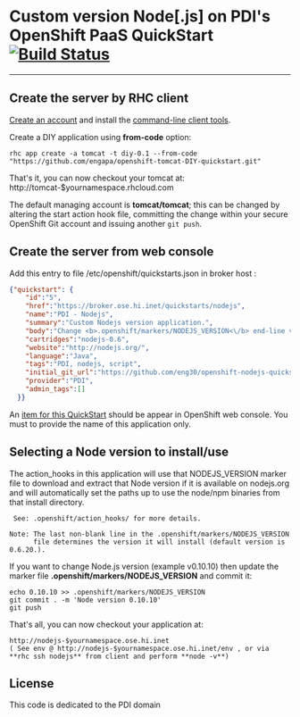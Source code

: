 Custom version Node[.js] on PDI's OpenShift PaaS QuickStart [![Build Status](https://travis-ci.org/engapa/openshift-nodejs-quickstart.png)](https://travis-ci.org/engapa/openshift-nodejs-quickstart)
=================================================
***

Create the server by RHC client
-------------------------------

<a href="https://broker.ose.hi.inet/">Create an account</a> and install the <a href="https://www.openshift.com/get-started">command-line client tools</a>.

Create a DIY application using **from-code** option:

    rhc app create -a tomcat -t diy-0.1 --from-code "https://github.com/engapa/openshift-tomcat-DIY-quickstart.git"

That's it, you can now checkout your tomcat at:
    http://tomcat-$yournamespace.rhcloud.com

The default managing account is **tomcat/tomcat**; this can be changed by altering the 
start action hook file, committing the change within your secure OpenShift
Git account and issuing another <code>git push</code>.

Create the server from web console
----------------------------------

Add this entry to file /etc/openshift/quickstarts.json in broker host :

```json
{"quickstart": {
    "id":"5",
    "href":"https://broker.ose.hi.inet/quickstarts/nodejs",
    "name":"PDI - Nodejs",
    "summary":"Custom Nodejs version application.",
    "body":"Change <b>.openshift/markers/NODEJS_VERSION<\/b> end-line value according to desired nodejs version  , default value is 0.6.20.",
    "cartridges":"nodejs-0.6",
    "website":"http://nodejs.org/",
    "language":"Java",
    "tags":"PDI, nodejs, script",
    "initial_git_url":"https://github.com/eng30/openshift-nodejs-quickstart.git",
    "provider":"PDI",
    "admin_tags":[]
  }}
```

An <a href="https://broker.ose.hi.inet/console/application_types/quickstart!5">item for this QuickStart</a> should be appear in OpenShift web console. You must to provide the name of this application only.

Selecting a Node version to install/use
---------------------------------------

The action_hooks in this application will use that NODEJS_VERSION marker
file to download and extract that Node version if it is available on
nodejs.org and will automatically set the paths up to use the node/npm
binaries from that install directory.

     See: .openshift/action_hooks/ for more details.

    Note: The last non-blank line in the .openshift/markers/NODEJS_VERSION
          file determines the version it will install (default version is 0.6.20.).

If you want to change Node.js version (example v0.10.10) then update the marker file **.openshift/markers/NODEJS_VERSION** and commit it:

    echo 0.10.10 >> .openshift/markers/NODEJS_VERSION
    git commit . -m 'Node version 0.10.10'
    git push

That's all, you can now checkout your application at:

    http://nodejs-$yournamespace.ose.hi.inet
    ( See env @ http://nodejs-$yournamespace.ose.hi.inet/env , or via **rhc ssh nodejs** from client and perform **node -v**)

License
-------
This code is dedicated to the PDI domain